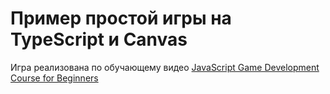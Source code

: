 # Пример простой игры на TypeScript и Canvas

Игра реализована по обучающему видео [JavaScript Game Development Course for Beginners][1]

[1]: https://www.youtube.com/watch?v=GFO_txvwK_c&list=PLMvDQerU8X_yQ1llORrMJ1XH74-vwviXd 'https://www.youtube.com/watch?v=GFO_txvwK_c&list=PLMvDQerU8X_yQ1llORrMJ1XH74-vwviXd'
